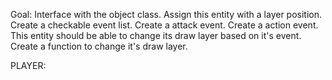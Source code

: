 Goal:
    Interface with the object class. Assign this entity with a layer position. Create a checkable event list. Create a attack event. Create a action event. This entity should be able to change its draw layer based on it's event. Create a function to change it's draw layer.

PLAYER: